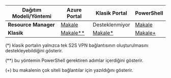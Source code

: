 | **Dağıtım Modeli/Yöntemi** | **Azure Portal** | **Klasik Portal** | **PowerShell** |
| --- | --- | --- | --- |
| **Resource Manager** |[Makale](../articles/vpn-gateway/vpn-gateway-howto-site-to-site-resource-manager-portal.md) |Desteklenmiyor |[Makale](../articles/vpn-gateway/vpn-gateway-create-site-to-site-rm-powershell.md) |
| **Klasik** |[Makale**](../articles/vpn-gateway/vpn-gateway-howto-site-to-site-classic-portal.md) |[Makale*](../articles/vpn-gateway/vpn-gateway-site-to-site-create.md) |[Makale+](../articles/vpn-gateway/vpn-gateway-multi-site.md) |

(*) klasik portalın yalnızca tek S2S VPN bağlantısının oluşturulmasını destekleyebildiğini gösterir.

(**) bu yöntemin PowerShell gerektiren adımlar içerdiğini gösterir.

(+) bu makalenin çok siteli bağlantılar için yazıldığını gösterir.



